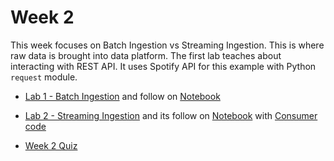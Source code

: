 # Week 2

This week focuses on Batch Ingestion vs Streaming Ingestion. This is where raw data is brought into data platform.
The first lab teaches about interacting with REST API. It uses Spotify API for this example with Python `request` module.

- [Lab 1 - Batch Ingestion](labs/lab1/lab.html) and follow on [Notebook](labs/lab1/C2_W2_Assignment_Solution.md)

- [Lab 2 - Streaming Ingestion](labs/lab2/lab.html) and its follow on [Notebook](labs/lab2/C2_W2_Lab_1_Streaming_Ingestion.md) with [Consumer code](labs/lab2/src/etl/consumer_Solution.py)


- [Week 2 Quiz](quiz.html)